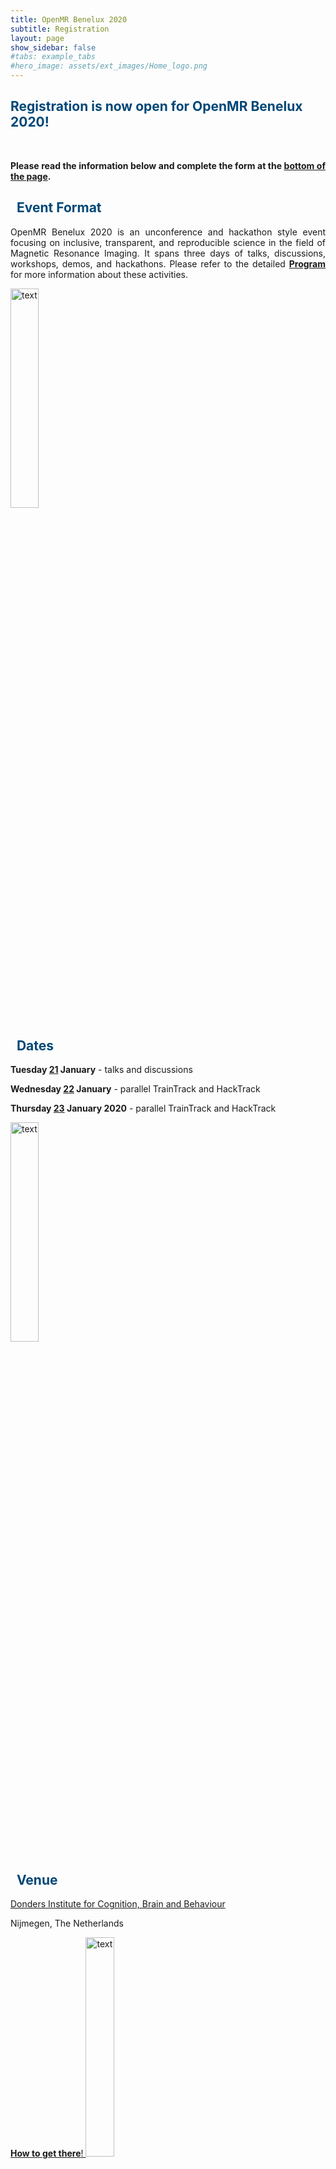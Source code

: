 ```yaml
---
title: OpenMR Benelux 2020
subtitle: Registration
layout: page
show_sidebar: false
#tabs: example_tabs
#hero_image: assets/ext_images/Home_logo.png
---
```


<!-- ## Register here! -->

<a name="top"></a>
## <span style="color:#004777"> Registration is now open for OpenMR Benelux 2020! </span>
<br>

<p><div style="text-align: justify"><b>Please read the information below and complete the form at the <a href="../page-registration#locreg">bottom of the page</a>.</b></div></p>

<h2 style="color:#004777"><i class="fas fa-lightbulb" style="position: relative; top: -3px; text-indent: 0px; vertical-align: middle; color:#004777"></i> &nbsp; Event Format</h2>
<p><div style="text-align: justify">OpenMR Benelux 2020 is an unconference and hackathon style event focusing on inclusive, transparent, and reproducible science in the field of Magnetic Resonance Imaging. It spans three days of talks, discussions, workshops, demos, and hackathons. Please refer to the detailed <a href="../page-program"><b>Program</b></a> for more information about these activities.</div></p>

<img src="../assets/ext_images/post_separator.png" alt="text"> 

<h2 style="color:#004777"><i class="fas fa-lightbulb" style="position: relative; top: -3px; text-indent: 0px; vertical-align: middle; color:#004777"></i> &nbsp; Dates</h2>
<p><div style="text-align: justify"><b>Tuesday <a href="../page-program#day1">21</a> January</b> - talks and discussions</div></p>
<p><div style="text-align: justify"><b>Wednesday <a href="../page-program#day2">22</a> January</b> - parallel TrainTrack and HackTrack</div></p>
<p><div style="text-align: justify"><b>Thursday <a href="../page-program#day3">23</a> January 2020</b> - parallel TrainTrack and HackTrack</div></p>

<img src="../assets/ext_images/post_separator.png" alt="text"> 

<h2 style="color:#004777"><i class="fas fa-lightbulb" style="position: relative; top: -3px; text-indent: 0px; vertical-align: middle; color:#004777"></i> &nbsp; Venue</h2>
<p><div style="text-align: justify"><a href="https://www.ru.nl/donders/">Donders Institute for Cognition, Brain and Behaviour</a></div></p>
<p><div style="text-align: justify">Nijmegen, The Netherlands</div></p>
<a href="../page-location-venue/"><b>How to get there</b>!

<img src="../assets/ext_images/post_separator.png" alt="text"> 

<h2 style="color:#004777"><i class="fas fa-lightbulb" style="position: relative; top: -3px; text-indent: 0px; vertical-align: middle; color:#004777"></i> &nbsp;  Who can register? </h2>

<p><div style="text-align: justify">Anyone working in the field of magnetic resonance imaging: Students, PhD candidates, Post-docs, Professors, other university staff, professionals, clinicians, all are welcome. The event is hosted in the Benelux region, but is open to anyone worldwide. <b>Please note that we have limited spaces available for the event.</b></div></p>

<img src="../assets/ext_images/post_separator.png" alt="text"> 

<h2 style="color:#004777"><i class="fas fa-lightbulb" style="position: relative; top: -3px; text-indent: 0px; vertical-align: middle; color:#004777"></i> &nbsp;  Registration fee </h2>
<p><div style="text-align: justify">€50</div></p>

<img src="../assets/ext_images/post_separator.png" alt="text"> 

<a name="locreg"></a>
<h2 style="color:#004777"><i class="fas fa-lightbulb" style="position: relative; top: -3px; text-indent: 0px; vertical-align: middle; color:#004777"></i> &nbsp; Take note</h2>
<p><div style="text-align: justify">Before you register, please read our <a href="../page-code-of-conduct"><b>Code of Conduct</b></a> carefully. You will be asked to adhere to this code when attending the OpenMR Benelux 2020 event. Please also read our <a href="../privacy-policy"><b>Privacy Policy</b></a> to understand how we process your personal data. Take note that the data you enter in this registration form will be hosted on Google servers outside of the EU. This is necessary for the time period required to organise and run the event, after which it will be deleted unless you want to receive communication from us in the future.</div></p>

<p><div style="text-align: justify"><b>Registration closes on 20 December 2019 at 23h59 CET.</b></div></p>

<p><div style="text-align: justify"><b><i>If the registration form does not display correctly on your device, you can also access the online registration form <a href="https://docs.google.com/forms/d/e/1FAIpQLSdH0RIwFbHj9xsJDDCReUCApOkocI8kU7O0CmEaYY_r2b-bJw/viewform?embedded=true">here</a>. </i></b></div></p>

<style>
img {
  width: 30%;
  height: auto;
  display: inline-block;
}
.reg-form {
  position: relative;
  padding-bottom: 50%; // This is the aspect ratio
  overflow: hidden;
}
.reg-form iframe {
  position: absolute;
  top: 30px;
  left: 1px;
  width: 100% !important;
  height: 100% !important;
}
</style>

<div class="reg-form"> 
<iframe src="https://docs.google.com/forms/d/e/1FAIpQLSdH0RIwFbHj9xsJDDCReUCApOkocI8kU7O0CmEaYY_r2b-bJw/viewform?embedded=true" width="640" height="1086" frameborder="0" marginheight="0" marginwidth="0" style="border:0" allowfullscreen>Laden…</iframe>
</div>

<img src="../assets/ext_images/post_separator.png" alt="text"> 
<br>
<a href="../page-registration#top"><i class="fas fa-arrow-alt-circle-up" style="position: relative; top: -3px; text-indent: 0px; vertical-align: middle; color:#004777;"></i></a>
